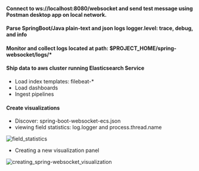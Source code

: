 #### Connect to ws://localhost:8080/websocket and send test message using Postman desktop app on local network.

#### Parse SpringBoot/Java plain-text and json logs logger.level: trace, debug, and info<br/>
#### Monitor and collect logs located at path: $PROJECT_HOME/spring-websocket/logs/* 

#### Ship data to aws cluster running Elasticsearch Service
- Load index templates: filebeat-*
- Load dashboards 
- Ingest pipelines 

#### Create visualizations
- Discover: spring-boot-websocket-ecs.json
- viewing field statistics: log.logger and process.thread.name

![field_statistics](https://user-images.githubusercontent.com/54422342/189035703-f0e67e70-4a84-48e5-80f8-fdb2ad88982d.jpg)

- Creating a new visualization panel

![creating_spring-websocket_visualization](https://user-images.githubusercontent.com/54422342/189037901-58ad6c3d-9060-4c21-bea5-3e85e1f50585.jpg)


